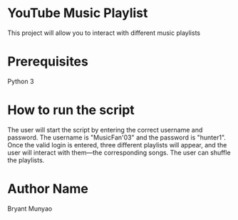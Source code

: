 # YouTube Music Playlist

This project will allow you to interact with different music playlists

# Prerequisites

Python 3

# How to run the script

The user will start the script by entering the correct username and password. The username is "MusicFan'03" and the password is "hunter1". Once the valid login is entered, three different playlists will appear, and the user will interact with them—the corresponding songs. The user can shuffle the playlists.

# Author Name

Bryant Munyao
